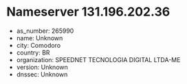 # Nameserver 131.196.202.36

* as_number: 265990
* name: Unknown
* city: Comodoro
* country: BR
* organization: SPEEDNET TECNOLOGIA DIGITAL LTDA-ME
* version: Unknown
* dnssec: Unknown
